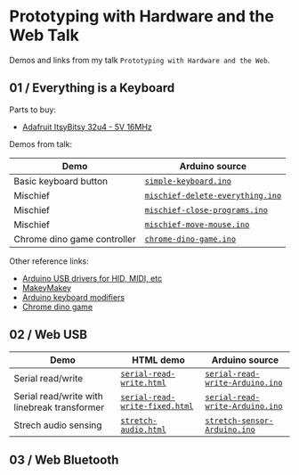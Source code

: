 # Prototyping with Hardware and the Web Talk

Demos and links from my talk `Prototyping with Hardware and the Web`.

## 01 / Everything is a Keyboard

Parts to buy:

+ [Adafruit ItsyBitsy 32u4 - 5V 16MHz](https://www.adafruit.com/product/3677 
)

Demos from talk:

| Demo | Arduino source |
| --- | --- |
| Basic keyboard button | [`simple-keyboard.ino`](https://raw.githubusercontent.com/Interaction-Magic/prototyping-hardware-web-talk/main/01_Keyboard/simple-keyboard/simple-keyboard.ino) |
| Mischief | [`mischief-delete-everything.ino`](https://raw.githubusercontent.com/Interaction-Magic/prototyping-hardware-web-talk/main/01_Keyboard/mischief-delete-everything/mischief-delete-everything.ino) |
| Mischief | [`mischief-close-programs.ino`](https://raw.githubusercontent.com/Interaction-Magic/prototyping-hardware-web-talk/main/01_Keyboard/mischief-close-programs/mischief-close-programs.ino) |
| Mischief | [`mischief-move-mouse.ino`](https://raw.githubusercontent.com/Interaction-Magic/prototyping-hardware-web-talk/main/01_Keyboard/mischief-move-mouse/mischief-move-mouse.ino) |
| Chrome dino game controller | [`chrome-dino-game.ino`](https://raw.githubusercontent.com/Interaction-Magic/prototyping-hardware-web-talk/main/01_Keyboard/chrome-dino-game/chrome-dino-game.ino) |

Other reference links:

+ [Arduino USB drivers for HID, MIDI, etc](https://github.com/adafruit/Adafruit_TinyUSB_Arduino)
+ [MakeyMakey](https://makeymakey.com/)
+ [Arduino keyboard modifiers](https://www.arduino.cc/reference/en/language/functions/usb/keyboard/keyboardmodifiers/)
+ [Chrome dino game](chrome://dino)



## 02 / Web USB

| Demo | HTML demo | Arduino source |
| --- | --- | --- |
| Serial read/write | [`serial-read-write.html`](https://interaction-magic.github.io/prototyping-hardware-web-talk/02_Web_USB/serial-read-write/serial-read-write.html) | [`serial-read-write-Arduino.ino`](https://raw.githubusercontent.com/Interaction-Magic/prototyping-hardware-web-talk/main/02_Web_USB/serial-read-write-Arduino/serial-read-write-Arduino.ino) |
| Serial read/write with linebreak transformer | [`serial-read-write-fixed.html`](https://interaction-magic.github.io/prototyping-hardware-web-talk/02_Web_USB/serial-read-write/serial-read-write-fixed.html) | [`serial-read-write-Arduino.ino`](https://raw.githubusercontent.com/Interaction-Magic/prototyping-hardware-web-talk/main/02_Web_USB/serial-read-write-Arduino/serial-read-write-Arduino.ino) |
| Strech audio sensing | [`stretch-audio.html`](https://interaction-magic.github.io/prototyping-hardware-web-talk/02_Web_USB/stretch-audio/stretch-audio.html) | [`stretch-sensor-Arduino.ino`](https://raw.githubusercontent.com/Interaction-Magic/prototyping-hardware-web-talk/main/02_Web_USB/stretch-sensor-Arduino/stretch-sensor-Arduino.ino) |

## 03 / Web Bluetooth